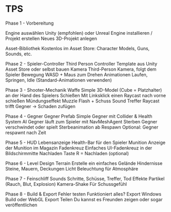 # TPS

Phase 1 - Vorbereitung

Engine auswählen	Unity (empfohlen) oder Unreal Engine installieren /
Projekt erstellen	Neues 3D-Projekt anlegen

Asset-Bibliothek	Kostenlos im Asset Store: Character Models, Guns, Sounds, etc.

Phase 2 - Spieler-Controller
Third Person Controller	Template aus Unity Asset Store oder selbst bauen
Kamera	Third-Person Kamera, folgt dem Spieler
Bewegung	WASD + Maus zum Drehen
Animationen	Laufen, Springen, Idle (Standard-Animationen verwenden)

Phase 3 - Shooter-Mechanik
Waffe	Simple 3D-Model (Cube = Platzhalter) an der Hand des Spielers
Schießen	Mit Linksklick einen Raycast nach vorne schießen
Mündungseffekt	Muzzle Flash + Schuss Sound
Treffer	Raycast trifft Gegner → Schaden zufügen

Phase 4 - Gegner
Gegner Prefab	Simple Gegner mit Collider & Health System
AI	Gegner läuft zum Spieler mit NavMeshAgent
Sterben	Gegner verschwindet oder spielt Sterbeanimation ab
Respawn	Optional: Gegner respawnt nach Zeit

Phase 5 - HUD
Lebensanzeige	Health-Bar für den Spieler
Munition	Anzeige der Munition im Magazin
Fadenkreuz	Einfaches UI-Fadenkreuz in der Bildschirmmitte
Nachladen	Taste R = Nachladen (optional)

Phase 6 - Level Design
Terrain	Erstelle ein einfaches Gelände
Hindernisse	Steine, Mauern, Deckungen
Licht	Beleuchtung für Atmosphäre

Phase 7 - Feinschliff
Sounds	Schritte, Schüsse, Treffer, Tod
Effekte	Partikel (Rauch, Blut, Explosion)
Kamera-Shake	Für Schussgefühl

Phase 8 - Build & Export
Fehler testen	Funktioniert alles?
Export	Windows Build oder WebGL Export
Teilen	Du kannst es Freunden zeigen oder sogar veröffentlichen
